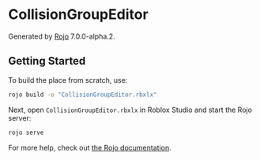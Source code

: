 # CollisionGroupEditor
Generated by [Rojo](https://github.com/rojo-rbx/rojo) 7.0.0-alpha.2.

## Getting Started
To build the place from scratch, use:

```bash
rojo build -o "CollisionGroupEditor.rbxlx"
```

Next, open `CollisionGroupEditor.rbxlx` in Roblox Studio and start the Rojo server:

```bash
rojo serve
```

For more help, check out [the Rojo documentation](https://rojo.space/docs).